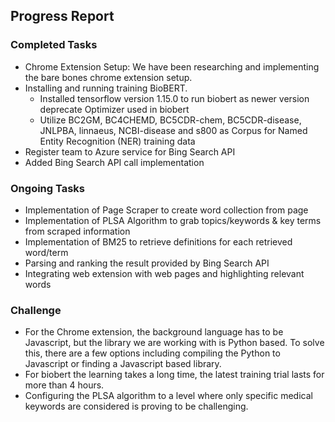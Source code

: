 ## Progress Report

### Completed Tasks

* Chrome Extension Setup: We have been researching and implementing the bare bones chrome extension setup.
* Installing and running training BioBERT.  
    * Installed tensorflow version 1.15.0 to run biobert as newer version deprecate Optimizer used in biobert
    * Utilize BC2GM, BC4CHEMD, BC5CDR-chem, BC5CDR-disease, JNLPBA, linnaeus, NCBI-disease and s800 as Corpus for Named Entity Recognition (NER) training data
* Register team to Azure service for Bing Search API
* Added Bing Search API call implementation

### Ongoing Tasks

* Implementation of Page Scraper to create word collection from page
* Implementation of PLSA Algorithm to grab topics/keywords & key terms from scraped information
* Implementation of BM25 to retrieve definitions for each retrieved word/term
* Parsing and ranking the result provided by Bing Search API
* Integrating web extension with web pages and highlighting relevant words

### Challenge

* For the Chrome extension, the background language has to be Javascript, but the library we are working with is Python based. To solve this, there are a few options including compiling the Python to Javascript or finding a Javascript based library.
* For biobert the learning takes a long time, the latest training trial lasts for more than 4 hours.
* Configuring the PLSA algorithm to a level where only specific medical keywords are considered is proving to be challenging.
